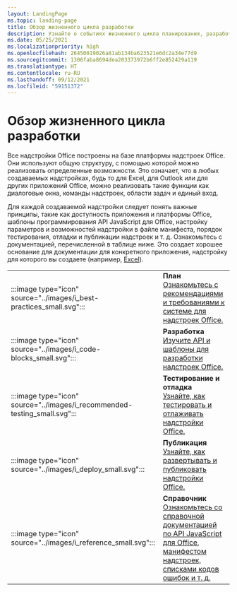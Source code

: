 ```yaml
---
layout: LandingPage
ms.topic: landing-page
title: Обзор жизненного цикла разработки
description: Узнайте о событиях жизненного цикла планирования, разработки, тестирования и публикации.
ms.date: 05/25/2021
ms.localizationpriority: high
ms.openlocfilehash: 26450019026a81ab134ba623521e6dc2a34e77d9
ms.sourcegitcommit: 1306faba8694dea203373972b6ff2e852429a119
ms.translationtype: HT
ms.contentlocale: ru-RU
ms.lasthandoff: 09/12/2021
ms.locfileid: "59151372"
---
```

# <a name="development-lifecycle-overview"></a>Обзор жизненного цикла разработки

Все надстройки Office построены на базе платформы надстроек Office. Они используют общую структуру, с помощью которой можно реализовать определенные возможности. Это означает, что в любых создаваемых надстройках, будь то для Excel, для Outlook или для других приложений Office, можно реализовать такие функции как диалоговые окна, команды надстроек, области задач и единый вход.

Для каждой создаваемой надстройки следует понять важные принципы, такие как доступность приложения и платформы Office, шаблоны программирования API JavaScript для Office, настройку параметров и возможностей надстройки в файле манифеста, порядок тестирования, отладки и публикации надстроек и т. д. Ознакомьтесь с документацией, перечисленной в таблице ниже. Это создает хорошее основание для документации для конкретного приложения, надстройку для которого вы создаете (например, [Excel](../excel/index.yml)).

|               |               |
| ------------- | ------------- |
| :::image type="icon" source="../images/i_best-practices_small.svg"::: | **План**<br>[Ознакомьтесь с рекомендациями и требованиями к системе для надстроек Office.](../concepts/add-in-development-best-practices.md) |
| :::image type="icon" source="../images/i_code-blocks_small.svg"::: | **Разработка**<br>[Изучите API и шаблоны для разработки надстроек Office.](../develop/develop-overview.md) |
| :::image type="icon" source="../images/i_recommended-testing_small.svg"::: | **Тестирование и отладка**<br>[Узнайте, как тестировать и отлаживать надстройки Office.](../testing/test-debug-office-add-ins.md) |
| :::image type="icon" source="../images/i_deploy_small.svg"::: | **Публикация**<br>[Узнайте, как развертывать и публиковать надстройки Office.](../publish/publish.md) |
| :::image type="icon" source="../images/i_reference_small.svg"::: | **Справочник**<br>[Ознакомьтесь со справочной документацией по API JavaScript для Office, манифестом надстроек, списками кодов ошибок и т. д.](../reference/javascript-api-for-office.md) |
